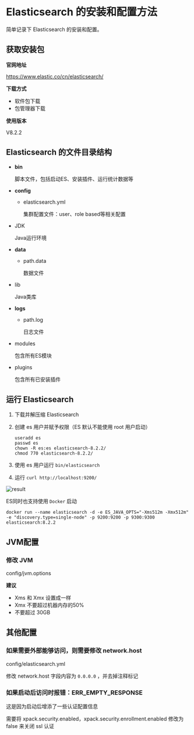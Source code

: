# Elasticsearch 的安装和配置方法




简单记录下 Elasticsearch 的安装和配置。

<!--more-->

## 获取安装包

**官网地址**

https://www.elastic.co/cn/elasticsearch/

**下载方式**

- 软件包下载
- 包管理器下载

**使用版本**

V8.2.2

## Elasticsearch 的文件目录结构

- **bin**

  脚本文件，包括启动ES、安装插件、运行统计数据等

- **config**

  - elasticsearch.yml

    集群配置文件：user、role based等相关配置

- JDK

  Java运行环境

- **data**

  - path.data

    数据文件

- lib

  Java类库

- **logs**

  - path.log

    日志文件

- modules

  包含所有ES模块

- plugins

  包含所有已安装插件



## 运行 Elasticsearch

1. 下载并解压缩 Elasticsearch

2. 创建 es 用户并赋予权限（ES 默认不能使用 root 用户启动）

   ```shell
   useradd es
   passwd es
   chown -R es:es elasticsearch-8.2.2/
   chmod 770 elasticsearch-8.2.2/
   ```

3. 使用 es 用户运行 `bin/elasticsearch` 

4. 运行 `curl http://localhost:9200/` 

![result](https://menah3m-image-bucket.oss-cn-chengdu.aliyuncs.com/img/image-20220623113554573-20220623130823304.png)





ES同时也支持使用 `Docker` 启动

```shell
docker run --name elasticsearch -d -e ES_JAVA_OPTS="-Xms512m -Xmx512m" -e "discovery.type=single-node" -p 9200:9200 -p 9300:9300 elasticsearch:8.2.2
```



## JVM配置

### 修改 JVM

config/jvm.options

**建议**

- Xms 和 Xmx 设置成一样
- Xmx 不要超过机器内存的50%
- 不要超过 30GB



## 其他配置

### 如果需要外部能够访问，则需要修改 network.host

config/elasticsearch.yml

修改 network.host 字段内容为 `0.0.0.0` ，并去掉注释标记



### 如果启动后访问时报错：ERR_EMPTY_RESPONSE

这是因为启动后增添了一些认证配置信息

需要将 xpack.security.enabled，xpack.security.enrollment.enabled 修改为 false 来关闭 ssl 认证

